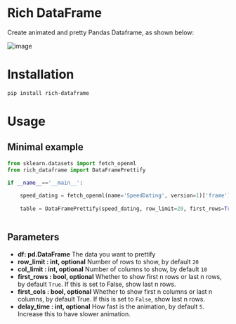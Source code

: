 # Rich DataFrame

Create animated and pretty Pandas Dataframe, as shown below:

![image](prettify_table.gif)

# Installation
```bash
pip install rich-dataframe
```
# Usage
## Minimal example
```python
from sklearn.datasets import fetch_openml
from rich_dataframe import DataFramePrettify

if __name__=='__main__':
   
    speed_dating = fetch_openml(name='SpeedDating', version=1)['frame']
    
    table = DataFramePrettify(speed_dating, row_limit=20, first_rows=True, delay_time=5).prettify()
    
```
## Parameters
* **df: pd.DataFrame**
The data you want to prettify
* **row_limit : int, optional**
    Number of rows to show, by default `20`
* **col_limit : int, optional**
    Number of columns to show, by default `10`
* **first_rows : bool, optional**
    Whether to show first n rows or last n rows, by default `True`. If this is set to False, show last n rows.
* **first_cols : bool, optional**
    Whether to show first n columns or last n columns, by default True. If this is set to `False`, show last n rows.
* **delay_time : int, optional**
    How fast is the animation, by default `5`. Increase this to have slower animation.

